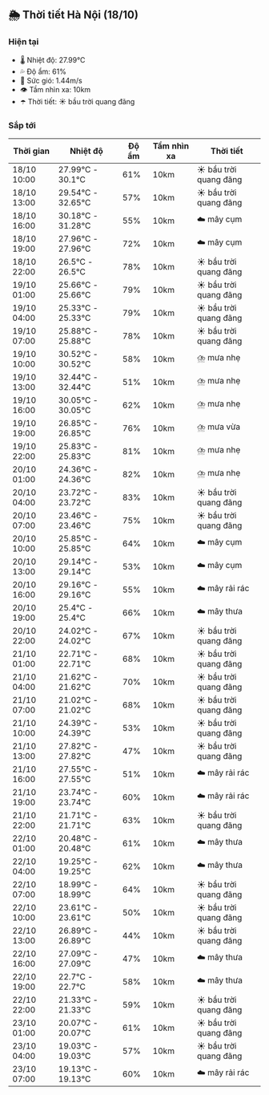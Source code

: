 ## 🌦️ Thời tiết Hà Nội (18/10)

### Hiện tại

- 🌡️ Nhiệt độ: 27.99℃
- 💦 Độ ẩm: 61%
- 💨 Sức gió: 1.44m/s
- 👁️ Tầm nhìn xa: 10km
- ☂️ Thời tiết: ☀️ bầu trời quang đãng

### Sắp tới

| Thời gian | Nhiệt độ | Độ ẩm | Tầm nhìn xa | Thời tiết |
| --- | --- | --- | --- | --- |
| 18/10 10:00 | 27.99℃ - 30.1℃ | 61% | 10km | ☀️ bầu trời quang đãng |
| 18/10 13:00 | 29.54℃ - 32.65℃ | 57% | 10km | ☀️ bầu trời quang đãng |
| 18/10 16:00 | 30.18℃ - 31.28℃ | 55% | 10km | ☁️ mây cụm |
| 18/10 19:00 | 27.96℃ - 27.96℃ | 72% | 10km | ☁️ mây cụm |
| 18/10 22:00 | 26.5℃ - 26.5℃ | 78% | 10km | ☀️ bầu trời quang đãng |
| 19/10 01:00 | 25.66℃ - 25.66℃ | 79% | 10km | ☀️ bầu trời quang đãng |
| 19/10 04:00 | 25.33℃ - 25.33℃ | 79% | 10km | ☀️ bầu trời quang đãng |
| 19/10 07:00 | 25.88℃ - 25.88℃ | 78% | 10km | ☀️ bầu trời quang đãng |
| 19/10 10:00 | 30.52℃ - 30.52℃ | 58% | 10km | ⛈️ mưa nhẹ |
| 19/10 13:00 | 32.44℃ - 32.44℃ | 51% | 10km | ⛈️ mưa nhẹ |
| 19/10 16:00 | 30.05℃ - 30.05℃ | 62% | 10km | ⛈️ mưa nhẹ |
| 19/10 19:00 | 26.85℃ - 26.85℃ | 76% | 10km | ⛈️ mưa vừa |
| 19/10 22:00 | 25.83℃ - 25.83℃ | 81% | 10km | ⛈️ mưa nhẹ |
| 20/10 01:00 | 24.36℃ - 24.36℃ | 82% | 10km | ⛈️ mưa nhẹ |
| 20/10 04:00 | 23.72℃ - 23.72℃ | 83% | 10km | ☀️ bầu trời quang đãng |
| 20/10 07:00 | 23.46℃ - 23.46℃ | 75% | 10km | ☀️ bầu trời quang đãng |
| 20/10 10:00 | 25.85℃ - 25.85℃ | 64% | 10km | ☁️ mây cụm |
| 20/10 13:00 | 29.14℃ - 29.14℃ | 53% | 10km | ☁️ mây cụm |
| 20/10 16:00 | 29.16℃ - 29.16℃ | 55% | 10km | ☁️ mây rải rác |
| 20/10 19:00 | 25.4℃ - 25.4℃ | 66% | 10km | ☁️ mây thưa |
| 20/10 22:00 | 24.02℃ - 24.02℃ | 67% | 10km | ☀️ bầu trời quang đãng |
| 21/10 01:00 | 22.71℃ - 22.71℃ | 68% | 10km | ☀️ bầu trời quang đãng |
| 21/10 04:00 | 21.62℃ - 21.62℃ | 70% | 10km | ☀️ bầu trời quang đãng |
| 21/10 07:00 | 21.02℃ - 21.02℃ | 68% | 10km | ☀️ bầu trời quang đãng |
| 21/10 10:00 | 24.39℃ - 24.39℃ | 53% | 10km | ☀️ bầu trời quang đãng |
| 21/10 13:00 | 27.82℃ - 27.82℃ | 47% | 10km | ☀️ bầu trời quang đãng |
| 21/10 16:00 | 27.55℃ - 27.55℃ | 51% | 10km | ☁️ mây rải rác |
| 21/10 19:00 | 23.74℃ - 23.74℃ | 60% | 10km | ☁️ mây rải rác |
| 21/10 22:00 | 21.71℃ - 21.71℃ | 63% | 10km | ☀️ bầu trời quang đãng |
| 22/10 01:00 | 20.48℃ - 20.48℃ | 61% | 10km | ☁️ mây thưa |
| 22/10 04:00 | 19.25℃ - 19.25℃ | 62% | 10km | ☁️ mây thưa |
| 22/10 07:00 | 18.99℃ - 18.99℃ | 64% | 10km | ☀️ bầu trời quang đãng |
| 22/10 10:00 | 23.61℃ - 23.61℃ | 50% | 10km | ☀️ bầu trời quang đãng |
| 22/10 13:00 | 26.89℃ - 26.89℃ | 44% | 10km | ☀️ bầu trời quang đãng |
| 22/10 16:00 | 27.09℃ - 27.09℃ | 47% | 10km | ☁️ mây thưa |
| 22/10 19:00 | 22.7℃ - 22.7℃ | 58% | 10km | ☁️ mây thưa |
| 22/10 22:00 | 21.33℃ - 21.33℃ | 59% | 10km | ☀️ bầu trời quang đãng |
| 23/10 01:00 | 20.07℃ - 20.07℃ | 61% | 10km | ☀️ bầu trời quang đãng |
| 23/10 04:00 | 19.03℃ - 19.03℃ | 57% | 10km | ☀️ bầu trời quang đãng |
| 23/10 07:00 | 19.13℃ - 19.13℃ | 60% | 10km | ☁️ mây rải rác |
